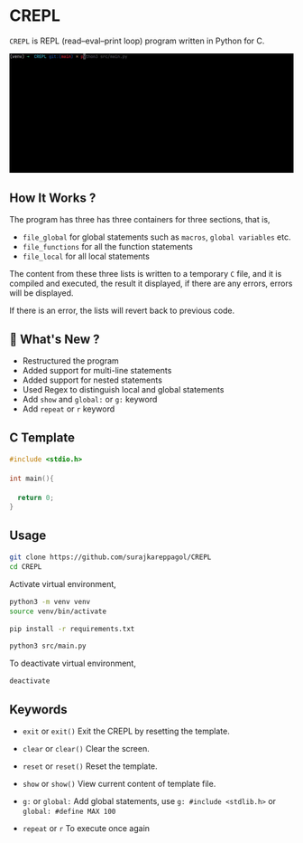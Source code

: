 # CREPL

`CREPL` is REPL (read–eval–print loop) program written in Python for C.

![CREPL](https://raw.githubusercontent.com/surajkareppagol/Assets/main/10%20-%20CREPL/CREPL.gif)

## How It Works ?

The program has three has three containers for three sections, that is,

- `file_global` for global statements such as `macros`, `global variables` etc.
- `file_functions` for all the function statements
- `file_local` for all local statements

The content from these three lists is written to a temporary `C` file, and it is compiled and executed, the result it displayed, if there are any errors, errors will be displayed.

If there is an error, the lists will revert back to previous code.

## 🌟 What's New ?

- Restructured the program
- Added support for multi-line statements
- Added support for nested statements
- Used Regex to distinguish local and global statements
- Add `show` and `global:` or `g:` keyword
- Add `repeat` or `r` keyword

## C Template

```c
#include <stdio.h>

int main(){

  return 0;
}
```

## Usage

```bash
git clone https://github.com/surajkareppagol/CREPL
cd CREPL
```

Activate virtual environment,

```bash
python3 -m venv venv
source venv/bin/activate
```

```bash
pip install -r requirements.txt
```

```bash
python3 src/main.py
```

To deactivate virtual environment,

```bash
deactivate
```

## Keywords

- `exit` or `exit()`
  Exit the CREPL by resetting the template.

- `clear` or `clear()`
  Clear the screen.

- `reset` or `reset()`
  Reset the template.

- `show` or `show()`
  View current content of template file.

- `g:` or `global:`
  Add global statements, use `g: #include <stdlib.h>` or `global: #define MAX 100`

- `repeat` or `r`
  To execute once again

